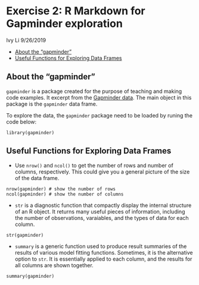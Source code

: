 Exercise 2: R Markdown for Gapminder exploration
================
Ivy Li
9/26/2019

  - [About the “gapminder”](#about-the-gapminder)
  - [Useful Functions for Exploring Data
    Frames](#useful-functions-for-exploring-data-frames)

## About the “gapminder”

`gapminder` is a package created for the purpose of teaching and making
code examples. It excerpt from the [Gapminder
data](https://www.gapminder.org/data/). The main object in this package
is the `gapminder` data frame.

To explore the data, the `gapminder` package need to be loaded by runing
the code below:

``` {r}
library(gapminder)
```

## Useful Functions for Exploring Data Frames

  - Use `nrow()` and `ncol()` to get the number of rows and number of
    columns, respectively. This could give you a general picture of the
    size of the data frame.

<!-- end list -->

``` {r,collapse=true}
nrow(gapminder) # show the number of rows
ncol(gapminder) # show the number of columns
```

  - `str` is a diagnostic function that compactly display the internal
    structure of an R object. It returns many useful pieces of
    information, including the number of observations, varaiables, and
    the types of data for each column.

<!-- end list -->

``` {r}
str(gapminder)
```

  - `summary` is a generic function used to produce result summaries of
    the results of various model fitting functions. Sometimes, it is the
    alternative option to `str`. It is essentially applied to each
    column, and the results for all columns are shown together.

<!-- end list -->

``` {r}
summary(gapminder)
```
